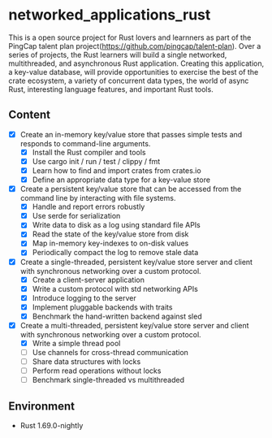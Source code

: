 # networked_applications_rust
This is a open source project for Rust lovers and learnners as part of the PingCap talent plan project(https://github.com/pingcap/talent-plan). Over a series of projects, the Rust learners will  build a single networked, multithreaded, and asynchronous Rust application. Creating this application, a key-value database, will provide opportunities to exercise the best of the crate ecosystem, a variety of concurrent data types, the world of async Rust, interesting language features, and important Rust tools.

## Content

- [x] Create an in-memory key/value store that passes simple tests and responds to command-line arguments.
  - [x] Install the Rust compiler and tools
  - [x] Use cargo init / run / test / clippy / fmt
  - [x] Learn how to find and import crates from crates.io
  - [x] Define an appropriate data type for a key-value store

- [x] Create a persistent key/value store that can be accessed from the command line by interacting with file systems.
  - [x] Handle and report errors robustly
  - [x] Use serde for serialization
  - [x] Write data to disk as a log using standard file APIs
  - [x] Read the state of the key/value store from disk
  - [x] Map in-memory key-indexes to on-disk values
  - [x] Periodically compact the log to remove stale data
  
- [x] Create a single-threaded, persistent key/value store server and client with synchronous networking over a custom protocol.
  - [x] Create a client-server application
  - [x] Write a custom protocol with std networking APIs
  - [x] Introduce logging to the server
  - [x] Implement pluggable backends with traits
  - [x] Benchmark the hand-written backend against sled

- [x] Create a multi-threaded, persistent key/value store server and client with synchronous networking over a custom protocol.
  - [x] Write a simple thread pool
  - [ ] Use channels for cross-thread communication
  - [ ] Share data structures with locks
  - [ ] Perform read operations without locks
  - [ ] Benchmark single-threaded vs multithreaded

## Environment

- Rust 1.69.0-nightly


